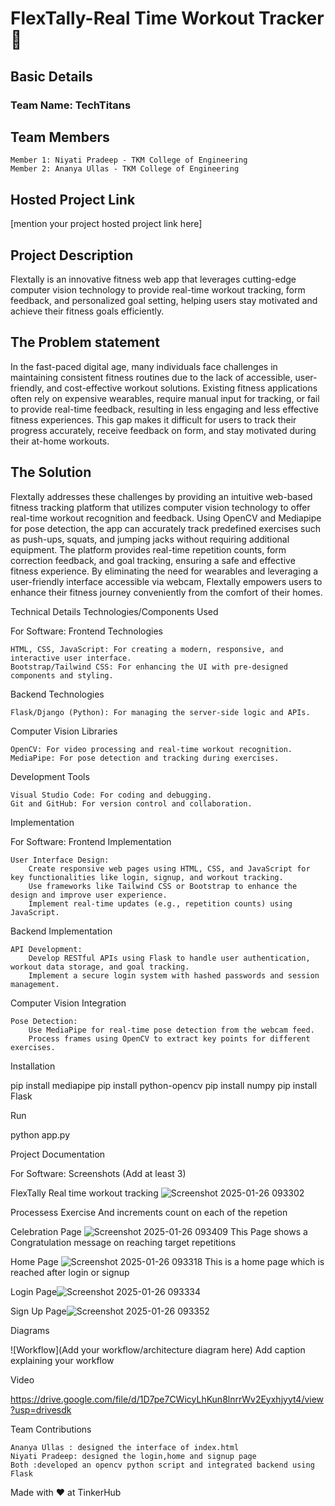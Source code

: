 <h1>FlexTally-Real Time Workout Tracker 🎯</h1>
<h2>Basic Details</h2>
<h3>Team Name: TechTitans</h3>
<h2>Team Members</h2>

    Member 1: Niyati Pradeep - TKM College of Engineering
    Member 2: Ananya Ullas - TKM College of Engineering
   
<h2>Hosted Project Link</h2>

[mention your project hosted project link here]
<h2>Project Description</h2>

Flextally is an innovative fitness web app that leverages cutting-edge computer vision technology to provide real-time workout tracking, form feedback, and personalized goal setting, helping users stay motivated and achieve their fitness goals efficiently.

<h2>The Problem statement</h2>

In the fast-paced digital age, many individuals face challenges in maintaining consistent fitness routines due to the lack of accessible, user-friendly, and cost-effective workout solutions. Existing fitness applications often rely on expensive wearables, require manual input for tracking, or fail to provide real-time feedback, resulting in less engaging and less effective fitness experiences. This gap makes it difficult for users to track their progress accurately, receive feedback on form, and stay motivated during their at-home workouts.

<h2>The Solution</h2>

Flextally addresses these challenges by providing an intuitive web-based fitness tracking platform that utilizes computer vision technology to offer real-time workout recognition and feedback. Using OpenCV and Mediapipe for pose detection, the app can accurately track predefined exercises such as push-ups, squats, and jumping jacks without requiring additional equipment. The platform provides real-time repetition counts, form correction feedback, and goal tracking, ensuring a safe and effective fitness experience. By eliminating the need for wearables and leveraging a user-friendly interface accessible via webcam, Flextally empowers users to enhance their fitness journey conveniently from the comfort of their homes.

Technical Details
Technologies/Components Used

For Software:
Frontend Technologies

    HTML, CSS, JavaScript: For creating a modern, responsive, and interactive user interface.
    Bootstrap/Tailwind CSS: For enhancing the UI with pre-designed components and styling.

Backend Technologies

    Flask/Django (Python): For managing the server-side logic and APIs.

Computer Vision Libraries

    OpenCV: For video processing and real-time workout recognition.
    MediaPipe: For pose detection and tracking during exercises.
Development Tools

    Visual Studio Code: For coding and debugging.
    Git and GitHub: For version control and collaboration.


Implementation

For Software:
 Frontend Implementation

    User Interface Design:
        Create responsive web pages using HTML, CSS, and JavaScript for key functionalities like login, signup, and workout tracking.
        Use frameworks like Tailwind CSS or Bootstrap to enhance the design and improve user experience.
        Implement real-time updates (e.g., repetition counts) using JavaScript.
Backend Implementation

    API Development:
        Develop RESTful APIs using Flask to handle user authentication, workout data storage, and goal tracking.
        Implement a secure login system with hashed passwords and session management.
 Computer Vision Integration

    Pose Detection:
        Use MediaPipe for real-time pose detection from the webcam feed.
        Process frames using OpenCV to extract key points for different exercises.

Installation

pip install mediapipe
pip install python-opencv
pip install numpy
pip install Flask

Run

python app.py

Project Documentation

For Software:
Screenshots (Add at least 3)

FlexTally Real time workout tracking ![Screenshot 2025-01-26 093302](https://github.com/user-attachments/assets/6abce1a6-0233-424a-a6dc-4794789748ba)

Processess Exercise And increments count on each of the repetion 


Celebration Page ![Screenshot 2025-01-26 093409](https://github.com/user-attachments/assets/3726bb74-9797-4dd6-b395-a76806c7f6fc)
This Page shows a Congratulation message on reaching target repetitions

Home Page ![Screenshot 2025-01-26 093318](https://github.com/user-attachments/assets/a812369d-81de-416b-abf4-300823a34e38)
This is a home page which is reached after login or signup

Login Page![Screenshot 2025-01-26 093334](https://github.com/user-attachments/assets/46ae5463-dc11-4fbf-9651-6325631d0bcd)

Sign Up Page![Screenshot 2025-01-26 093352](https://github.com/user-attachments/assets/c5b6115a-f711-4cbf-b54d-a12cbfaa5f78)

Diagrams

![Workflow](Add your workflow/architecture diagram here) Add caption explaining your workflow


Video

https://drive.google.com/file/d/1D7pe7CWicyLhKun8lnrrWv2Eyxhjyyt4/view?usp=drivesdk

Team Contributions

    Ananya Ullas : designed the interface of index.html
    Niyati Pradeep: designed the login,home and signup page
    Both :developed an opencv python script and integrated backend using Flask

Made with ❤️ at TinkerHub
